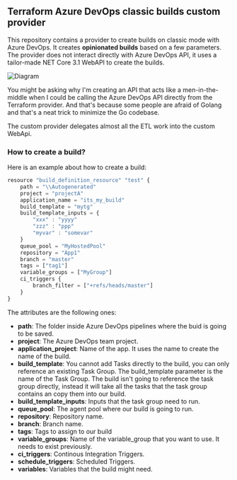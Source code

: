 ## Terraform Azure DevOps classic builds custom provider

This repository contains a provider to create builds on classic mode with Azure DevOps. It creates **opinionated builds** based on a few parameters.   
The provider does not interact directly with Azure DevOps API, it uses a tailor-made NET Core 3.1 WebAPI to create the builds.    

![Diagram](https://github.com/karlospn/tf-azuredevops-pipelines-provisioner/blob/master/docs/diagram.png)


You might be asking why I'm creating an API that acts like a men-in-the-middle when I could be calling the Azure DevOps API directly from the Terraform provider. And that's because some people are afraid of Golang and that's a neat trick to minimize the Go codebase.   

The custom provider delegates almost all the ETL work into the custom WebApi.


### How to create a build?

Here is an example about how to create a build:

```javascript
resource "build_definition_resource" "test" {
	path = "\\Autogenerated"
	project = "projectA"
  	application_name = "its_my_build"
	build_template = "mytg"
	build_template_inputs = {
		"xxx" : "yyyy"
		"zzz" : "ppp"
		"myvar" : "somevar"
	}
	queue_pool = "MyHostedPool"
	repository = "App1"
	branch = "master"
	tags = ["tag1"]
	variable_groups = ["MyGroup"]
	ci_triggers {
		branch_filter = ["+refs/heads/master"]
	}	
}
```

The attributes are the following ones:

- **path**: The folder inside Azure DevOps pipelines where the buid is going to be saved.
- **project**: The Azure DevOps team project.
- **application_project**: Name of the app. It uses the name to create the name of the build.
- **build_template**: You cannot add Tasks directly to the build, you can only reference an existing Task Group. The build_template parameter is the name of the Task Group. The build isn't going to reference the task group directly, instead it will take all the tasks that the task group contains an copy them into our build.
- **build_template_inputs**: Inputs that the task group need to run.
- **queue_pool**: The agent pool where our build is going to run.
- **repository**: Repository name.
- **branch**: Branch name.
- **tags**: Tags to assign to our build
- **variable_groups**: Name of the variable_group that you want to use. It needs to exist previously.
- **ci_triggers**: Continous Integration Triggers.
- **schedule_triggers**: Scheduled Triggers.
- **variables**: Variables that the build might need.





